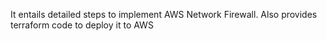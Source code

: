 It entails detailed steps to implement AWS Network Firewall. 
Also provides terraform code to deploy it to AWS
